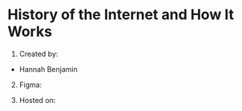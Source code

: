 # History of the Internet and How It Works

1. Created by:
* Hannah Benjamin

2. Figma:

3. Hosted on: